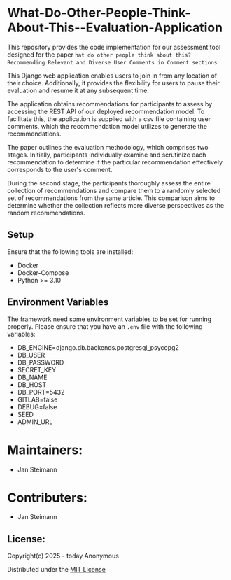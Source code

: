 # What-Do-Other-People-Think-About-This--Evaluation-Application

This repository provides the code implementation for our assessment tool designed for the paper `hat do other people think about this? Recommending Relevant and Diverse User Comments in Comment sections`.

This Django web application enables users to join in from any location of their choice. Additionally, it provides the flexibility for users to pause their evaluation and resume it at any subsequent time.

The application obtains recommendations for participants to assess by accessing the REST API of our deployed recommendation model. To facilitate this, the application is supplied with a csv file containing user comments, which the recommendation model utilizes to generate the recommendations.

The paper outlines the evaluation methodology, which comprises two stages. Initially, participants individually examine and scrutinize each recommendation to determine if the particular recommendation effectively corresponds to the user's comment.

During the second stage, the participants thoroughly assess the entire collection of recommendations and compare them to a randomly selected set of recommendations from the same article. This comparison aims to determine whether the collection reflects more diverse perspectives as the random recommendations.

## Setup
Ensure that the following tools are installed:
* Docker
* Docker-Compose
* Python >= 3.10

## Environment Variables
The framework need some environment variables to be set for running properly. Please ensure that you have an ```.env```
file with the following variables:

* DB_ENGINE=django.db.backends.postgresql_psycopg2
* DB_USER
* DB_PASSWORD
* SECRET_KEY
* DB_NAME
* DB_HOST
* DB_PORT=5432
* GITLAB=false
* DEBUG=false
* SEED
* ADMIN_URL


# Maintainers:
* Jan Steimann

# Contributers: 
* Jan Steimann

## License:
Copyright(c) 2025 - today Anonymous

Distributed under the [MIT License](LICENSE)
